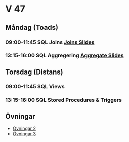 # V 47

## Måndag (Toads)
### 09:00-11:45 SQL Joins [Joins Slides](./Slides/Joins.pdf)
### 13:15-16:00 SQL Aggregering [Aggregate Slides](./Slides/Aggregat.pdf)
## Torsdag (Distans)
### 09:00-11:45 SQL Views
### 13:15-16:00 SQL Stored Procedures & Triggers

## Övningar
* [Övningar 2](%C3%96vningar2.md)
* [Övningar 3](%C3%96vningar3.md)
